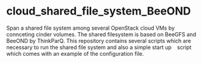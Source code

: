 # cloud_shared_file_system_BeeOND
Span a shared file system among several OpenStack cloud VMs by connceting cinder volumes. The shared filesystem is based on BeeGFS and BeeOND by ThinkParQ.
This repository contains several scripts which are necessary to run the shared file system and also a simple start up ` ` script 
which comes with an example of the configuration file. 


